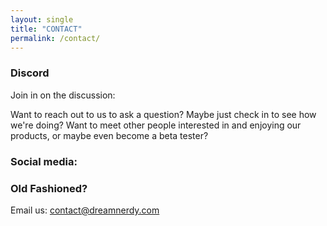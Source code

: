 ```yaml
---
layout: single
title: "CONTACT"
permalink: /contact/
---
```


### Discord

Join in on the discussion:

Want to reach out to us to ask a question? Maybe just check in to see how we're doing? Want to meet other people interested in and enjoying our products, or maybe even become a beta tester? 


### Social media:

  <a href="https://www.reddit.com/u/dreamnerdy" class="btn btn--reddit" title="Find Us On Reddit" target="_blank"><i class="fab fa-fw fa-reddit" aria-hidden="true"></i></a> <a href="https://twitter.com/dreamnerdygames" class="btn btn--twitter" title="Find Us On Twitter" target="_blank"><i class="fab fa-fw fa-twitter" aria-hidden="true"></i></a> <a href="https://www.facebook.com/dreamnerdy" class="btn btn--facebook" title="Find Us On Facebook" target="_blank"><i class="fab fa-fw fa-facebook" aria-hidden="true"></i></a> <a href="https://www.instagram.com/dreamnerdygames" class="btn btn--instagram" title="Find Us On Instagram" target="_blank"><i class="fab fa-fw fa-instagram" aria-hidden="true"></i></a>


### Old Fashioned?

Email us: [contact@dreamnerdy.com](mailto:contact@dreamnerdy.com?Subject=Dear%20Nerds...)
